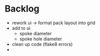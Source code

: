 
# Backlog

- rework ui -> format pack layout into grid
- add to ui
  - spoke diameter
  - spoke hole diameter
- clean up code (flake8 errors)
- 



